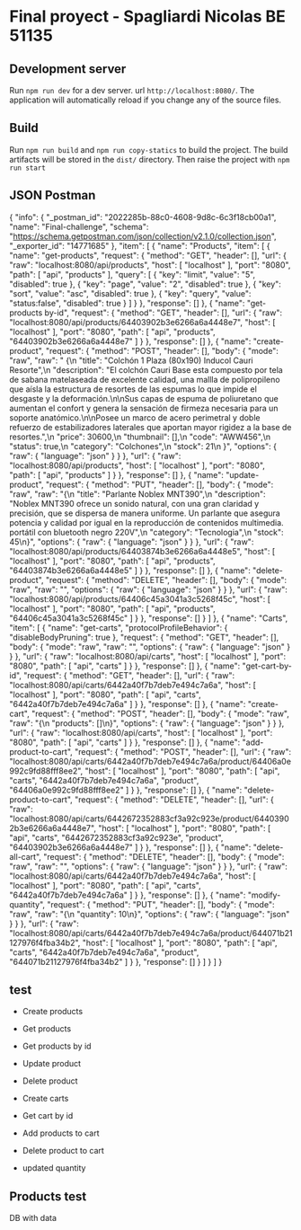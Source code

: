 # Final proyect - Spagliardi Nicolas BE 51135

## Development server
Run `npm run dev` for a dev server. url `http://localhost:8080/`. The application will automatically reload if you change any of the source files.

## Build

Run `npm run build` and `npm run copy-statics` to build the project. The build artifacts will be stored in the `dist/` directory. Then raise the project with `npm run start`

## JSON Postman

{
	"info": {
		"_postman_id": "2022285b-88c0-4608-9d8c-6c3f18cb00a1",
		"name": "Final-challenge",
		"schema": "https://schema.getpostman.com/json/collection/v2.1.0/collection.json",
		"_exporter_id": "14771685"
	},
	"item": [
		{
			"name": "Products",
			"item": [
				{
					"name": "get-products",
					"request": {
						"method": "GET",
						"header": [],
						"url": {
							"raw": "localhost:8080/api/products",
							"host": [
								"localhost"
							],
							"port": "8080",
							"path": [
								"api",
								"products"
							],
							"query": [
								{
									"key": "limit",
									"value": "5",
									"disabled": true
								},
								{
									"key": "page",
									"value": "2",
									"disabled": true
								},
								{
									"key": "sort",
									"value": "asc",
									"disabled": true
								},
								{
									"key": "query",
									"value": "status:false",
									"disabled": true
								}
							]
						}
					},
					"response": []
				},
				{
					"name": "get-products by-id",
					"request": {
						"method": "GET",
						"header": [],
						"url": {
							"raw": "localhost:8080/api/products/64403902b3e6266a6a4448e7",
							"host": [
								"localhost"
							],
							"port": "8080",
							"path": [
								"api",
								"products",
								"64403902b3e6266a6a4448e7"
							]
						}
					},
					"response": []
				},
				{
					"name": "create-product",
					"request": {
						"method": "POST",
						"header": [],
						"body": {
							"mode": "raw",
							"raw": "    {\n    \"title\": \"Colchón 1 Plaza (80x190) Inducol Cauri Resorte\",\n    \"description\": \"El colchón Cauri Base esta compuesto por tela de sabana matelaseada de excelente calidad, una mallla de polipropileno que aísla la estructura de resortes de las espumas lo que impide el desgaste y la deformación.\\n\\nSus capas de espuma de poliuretano que aumentan el confort y genera la sensación de firmeza necesaria para un soporte anatómico.\\n\\nPosee un marco de acero perimetral y doble refuerzo de estabilizadores laterales que aportan mayor rigidez a la base de resortes.\",\n    \"price\": 30600,\n    \"thumbnail\": [],\n    \"code\": \"AWW456\",\n    \"status\": true,\n    \"category\": \"Colchones\",\n    \"stock\": 21\n    }",
							"options": {
								"raw": {
									"language": "json"
								}
							}
						},
						"url": {
							"raw": "localhost:8080/api/products",
							"host": [
								"localhost"
							],
							"port": "8080",
							"path": [
								"api",
								"products"
							]
						}
					},
					"response": []
				},
				{
					"name": "update-product",
					"request": {
						"method": "PUT",
						"header": [],
						"body": {
							"mode": "raw",
							"raw": "{\n    \"title\": \"Parlante Noblex MNT390\",\n    \"description\": \"Noblex MNT390 ofrece un sonido natural, con una gran claridad y precisión, que se dispersa de manera uniforme. Un parlante que asegura potencia y calidad por igual en la reproducción de contenidos multimedia. portátil con bluetooth negro 220V\",\n    \"category\": \"Tecnologia\",\n    \"stock\": 45\n}",
							"options": {
								"raw": {
									"language": "json"
								}
							}
						},
						"url": {
							"raw": "localhost:8080/api/products/64403874b3e6266a6a4448e5",
							"host": [
								"localhost"
							],
							"port": "8080",
							"path": [
								"api",
								"products",
								"64403874b3e6266a6a4448e5"
							]
						}
					},
					"response": []
				},
				{
					"name": "delete-product",
					"request": {
						"method": "DELETE",
						"header": [],
						"body": {
							"mode": "raw",
							"raw": "",
							"options": {
								"raw": {
									"language": "json"
								}
							}
						},
						"url": {
							"raw": "localhost:8080/api/products/64406c45a3041a3c5268f45c",
							"host": [
								"localhost"
							],
							"port": "8080",
							"path": [
								"api",
								"products",
								"64406c45a3041a3c5268f45c"
							]
						}
					},
					"response": []
				}
			]
		},
		{
			"name": "Carts",
			"item": [
				{
					"name": "get-carts",
					"protocolProfileBehavior": {
						"disableBodyPruning": true
					},
					"request": {
						"method": "GET",
						"header": [],
						"body": {
							"mode": "raw",
							"raw": "",
							"options": {
								"raw": {
									"language": "json"
								}
							}
						},
						"url": {
							"raw": "localhost:8080/api/carts",
							"host": [
								"localhost"
							],
							"port": "8080",
							"path": [
								"api",
								"carts"
							]
						}
					},
					"response": []
				},
				{
					"name": "get-cart-by-id",
					"request": {
						"method": "GET",
						"header": [],
						"url": {
							"raw": "localhost:8080/api/carts/6442a40f7b7deb7e494c7a6a",
							"host": [
								"localhost"
							],
							"port": "8080",
							"path": [
								"api",
								"carts",
								"6442a40f7b7deb7e494c7a6a"
							]
						}
					},
					"response": []
				},
				{
					"name": "create-cart",
					"request": {
						"method": "POST",
						"header": [],
						"body": {
							"mode": "raw",
							"raw": "{\n    \"products\": []\n}",
							"options": {
								"raw": {
									"language": "json"
								}
							}
						},
						"url": {
							"raw": "localhost:8080/api/carts",
							"host": [
								"localhost"
							],
							"port": "8080",
							"path": [
								"api",
								"carts"
							]
						}
					},
					"response": []
				},
				{
					"name": "add-product-to-cart",
					"request": {
						"method": "POST",
						"header": [],
						"url": {
							"raw": "localhost:8080/api/carts/6442a40f7b7deb7e494c7a6a/product/64406a0e992c9fd88fff8ee2",
							"host": [
								"localhost"
							],
							"port": "8080",
							"path": [
								"api",
								"carts",
								"6442a40f7b7deb7e494c7a6a",
								"product",
								"64406a0e992c9fd88fff8ee2"
							]
						}
					},
					"response": []
				},
				{
					"name": "delete-product-to-cart",
					"request": {
						"method": "DELETE",
						"header": [],
						"url": {
							"raw": "localhost:8080/api/carts/6442672352883cf3a92c923e/product/64403902b3e6266a6a4448e7",
							"host": [
								"localhost"
							],
							"port": "8080",
							"path": [
								"api",
								"carts",
								"6442672352883cf3a92c923e",
								"product",
								"64403902b3e6266a6a4448e7"
							]
						}
					},
					"response": []
				},
				{
					"name": "delete-all-cart",
					"request": {
						"method": "DELETE",
						"header": [],
						"body": {
							"mode": "raw",
							"raw": "",
							"options": {
								"raw": {
									"language": "json"
								}
							}
						},
						"url": {
							"raw": "localhost:8080/api/carts/6442a40f7b7deb7e494c7a6a",
							"host": [
								"localhost"
							],
							"port": "8080",
							"path": [
								"api",
								"carts",
								"6442a40f7b7deb7e494c7a6a"
							]
						}
					},
					"response": []
				},
				{
					"name": "modify-quantity",
					"request": {
						"method": "PUT",
						"header": [],
						"body": {
							"mode": "raw",
							"raw": "{\n    \"quantity\": 10\n}",
							"options": {
								"raw": {
									"language": "json"
								}
							}
						},
						"url": {
							"raw": "localhost:8080/api/carts/6442a40f7b7deb7e494c7a6a/product/644071b21127976f4fba34b2",
							"host": [
								"localhost"
							],
							"port": "8080",
							"path": [
								"api",
								"carts",
								"6442a40f7b7deb7e494c7a6a",
								"product",
								"644071b21127976f4fba34b2"
							]
						}
					},
					"response": []
				}
			]
		}
	]
}

## test

- Create products
- Get products
- Get products by id 
- Update product
- Delete product

- Create carts
- Get cart by id
- Add products to cart
- Delete product to cart
- updated quantity

## Products test

DB with data
